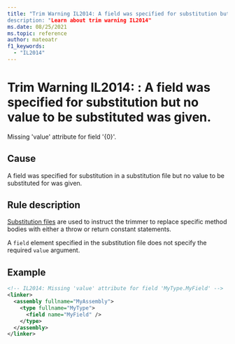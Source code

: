 ```yaml
---
title: "Trim Warning IL2014: A field was specified for substitution but no value to be substituted was given.
description: "Learn about trim warning IL2014"
ms.date: 08/25/2021
ms.topic: reference
author: mateoatr
f1_keywords:
  - "IL2014"
---
```

# Trim Warning IL2014: : A field was specified for substitution but no value to be substituted was given.

Missing 'value' attribute for field '{0}'.

## Cause

A field was specified for substitution in a substitution file but no value to be
substituted for was given.

## Rule description

[Substitution files](https://github.com/mono/linker/blob/main/docs/data-formats.md#substitution-format)
are used to instruct the trimmer to replace specific method bodies with either a throw or
return constant statements.

A `field` element specified in the substitution file does not specify the required
`value` argument.

## Example

```XML
<!-- IL2014: Missing 'value' attribute for field 'MyType.MyField' -->
<linker>
  <assembly fullname="MyAssembly">
    <type fullname="MyType">
      <field name="MyField" />
    </type>
  </assembly>
</linker>
```

